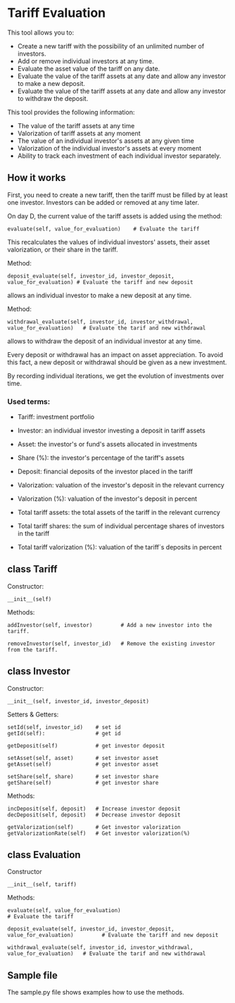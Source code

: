 # Tariff Evaluation

This tool allows you to:
- Create a new tariff with the possibility of an unlimited number of investors.
- Add or remove individual investors at any time.
- Evaluate the asset value of the tariff on any date.
- Evaluate the value of the tariff assets at any date and allow any investor to make a new deposit.
- Evaluate the value of the tariff assets at any date and allow any investor to withdraw the deposit.

This tool provides the following information:
- The value of the tariff assets at any time
- Valorization of tariff assets at any moment
- The value of an individual investor's assets at any given time
- Valorization of the individual investor's assets at every moment
- Ability to track each investment of each individual investor separately.

## How it works
First, you need to create a new tariff, then the tariff must be filled by at least one investor.
Investors can be added or removed at any time later.

On day D, the current value of the tariff assets is added using the method:
```
evaluate(self, value_for_evaluation)    # Evaluate the tariff
```
This recalculates the values of individual investors' assets, their asset valorization, or their share in the tariff.


Method:
```
deposit_evaluate(self, investor_id, investor_deposit, value_for_evaluation) # Evaluate the tariff and new deposit
```
allows an individual investor to make a new deposit at any time.


Method:
```
withdrawal_evaluate(self, investor_id, investor_withdrawal, value_for_evaluation)   # Evaluate the tarif and new withdrawal
```
allows to withdraw the deposit of an individual investor at any time.


Every deposit or withdrawal has an impact on asset appreciation.
To avoid this fact, a new deposit or withdrawal should be given as a new investment.

By recording individual iterations, we get the evolution of investments over time.


### Used terms:
- Tariff: investment portfolio
- Investor: an individual investor investing a deposit in tariff assets
- Asset: the investor's or fund's assets allocated in investments
- Share (%): the investor's percentage of the tariff's assets
- Deposit: financial deposits of the investor placed in the tariff
- Valorization: valuation of the investor's deposit in the relevant currency
- Valorization (%): valuation of the investor's deposit in percent

- Total tariff assets: the total assets of the tariff in the relevant currency
- Total tariff shares: the sum of individual percentage shares of investors in the tariff
- Total tariff valorization (%): valuation of the tariff´s deposits in percent

## class Tariff

Constructor:
```
__init__(self)
```

Methods:
```
addInvestor(self, investor)         # Add a new investor into the tariff.
```
```
removeInvestor(self, investor_id)   # Remove the existing investor from the tariff.
```


## class Investor

Constructor:
```
__init__(self, investor_id, investor_deposit)
```

Setters & Getters:
```
setId(self, investor_id)    # set id
getId(self):                # get id

getDeposit(self)            # get investor deposit

setAsset(self, asset)       # set investor asset
getAsset(self)              # get investor asset

setShare(self, share)       # set investor share
getShare(self)              # get investor share
```
Methods:
```
incDeposit(self, deposit)   # Increase investor deposit
decDeposit(self, deposit)   # Decrease investor deposit
```
```
getValorization(self)       # Get investor valorization
getValorizationRate(self)   # Get investor valorization(%)
```

## class Evaluation

Constructor
```
__init__(self, tariff)
```

Methods:
```
evaluate(self, value_for_evaluation)                                                # Evaluate the tariff
```
```
deposit_evaluate(self, investor_id, investor_deposit, value_for_evaluation)         # Evaluate the tariff and new deposit
```
```
withdrawal_evaluate(self, investor_id, investor_withdrawal, value_for_evaluation)   # Evaluate the tarif and new withdrawal
```


## Sample file
The sample.py file shows examples how to use the methods.
